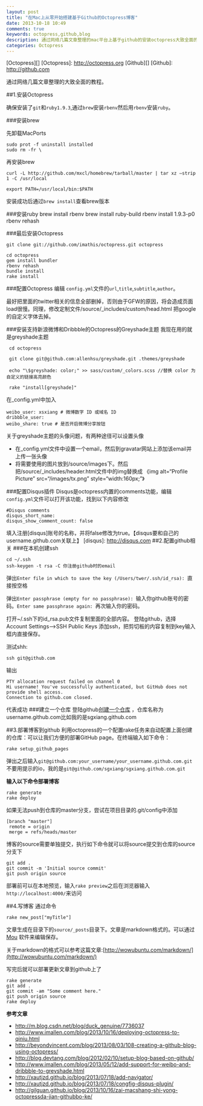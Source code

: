 ```yaml
---
layout: post
title: "在Mac上从零开始搭建基于Github的Octopress博客"
date: 2013-10-18 10:49
comments: true
keywords: octopress,github,blog
description: 通过网络几篇文章整理的mac平台上基于github的安装octopress大致全面的教程。
categories: Octopress
---
```

[Octopress][]
[Octopress]: http://octopress.org
[Github][]
[Github]: http://github.com
<br>

通过网络几篇文章整理的大致全面的教程。

##1.安装Octopress

确保安装了`git`和`ruby1.9.3`,通过`brew`安装`rbenv`然后用`rbenv`安装`ruby`。

###安装brew

先卸载MacPorts

    sudo prot -f uninstall installed
    sudo rm -fr \

再安装brew

    curl -L http://github.com/mxcl/homebrew/tarball/master | tar xz –strip 1 -C /usr/local
    
    export PATH=/usr/local/bin:$PATH

安装成功后通过`brew install`查看brew版本

<!--more-->

###安装ruby
    brew install rbenv
    brew install ruby-build
    rbenv install 1.9.3-p0
    rbenv rehash

###最后安装Octopress

    git clone git://github.com/imathis/octopress.git octopress
    
    cd octopress
    gem install bundler
    rbenv rehash
    bundle install
    rake install

###配置Octopress
编辑 `config.yml`文件的`url`,`title`,`subtitle`,`author`。

最好把里面的twitter相关的信息全部删掉，否则由于GFW的原因，将会造成页面load很慢。同理，修改定制文件/source/_includes/custom/head.html 把google的自定义字体去掉。

###安装支持新浪微博和Dribbble的Octopress的Greyshade主题
我现在用的就是greyshade主题

     cd octopress
     
     git clone git@github.com:allenhsu/greyshade.git .themes/greyshade
     
     echo "\$greyshade: color;" >> sass/custom/_colors.scss //替换 color 为自定义的链接高亮颜色
     
     rake "install[greyshade]"
在_config.yml中加入

    weibo_user: xsxiang # 微博数字 ID 或域名 ID
    dribbble_user: 
    weibo_share: true # 是否开启微博分享按钮

关于greyshade主题的头像问题，有两种途径可以设置头像

* 在_config.yml文件中设置一个email，然后到gravatar网站上添加该email并上传一张头像
* 将需要使用的图片放到/source/images下。然后把/source/_includes/header.html文件中的img替换成 《img alt=“Profile Picture” src=“/images/tx.png” style=“width:160px;”》
    
###配置Disqus插件
Disqus是octopress内置的comments功能，编辑`config.yml`文件可以打开该功能，找到以下内容修改
    
    #Disqus comments
    disqus_short_name: 
    disqus_show_comment_count: false

填入注册[disqus]账号的名称，并将false修改为true。【disqus要和自己的username.github.com关联上】
[disqus]: http://disqus.com
##2.配置github相关
###在本机创建ssh

    cd ~/.ssh
    ssh-keygen -t rsa -C 你注册github时的email
弹出`Enter file in which to save the key (/Users/twer/.ssh/id_rsa): `直接按空格

弹出`Enter passphrase (empty for no passphrase): `输入你github账号的密码。`Enter same passphrase again: `再次输入你的密码。

打开~/.ssh下的id_rsa.pub文件复制里面的全部内容。
登陆github，选择Account Settings-->SSH Public Keys 添加ssh，把剪切板的内容复制到key输入框内直接保存。

测试shh:

    ssh git@github.com
输出

    PTY allocation request failed on channel 0
    Hi username! You've successfully authenticated, but GitHub does not provide shell access.
    Connection to github.com closed.
代表成功
###建立一个仓库
登陆github[创建一个仓库](https://github.com/new) ，仓库名称为username.github.com比如我的是sgxiang.github.com

##3.部署博客到github
利用octopress的一个配置rake任务来自动配置上面创建的仓库：可以让我们方便的部署GitHub page。在终端输入如下命令：

    rake setup_github_pages
    
弹出之后输入`git@github.com:your_username/your_username.github.com.git`不要用提示的io，我的是`git@github.com/sgxiang/sgxiang.github.com.git`


**输入以下命令部署博客**

    rake generate
    rake deploy
    
如果无法push到仓库的master分支，尝试在项目目录的.git/config中添加

    [branch "master"]
     remote = origin
     merge = refs/heads/master

博客的source需要单独提交，执行如下命令就可以将source提交到仓库的source分支下

    git add .
    git commit -m 'Initial source commit'
    git push origin source

部署前可以在本地预览，输入`rake preview`之后在浏览器输入`http://localhost:4000/`来访问
    
    
##4.写博客
通过命令
    
    rake new_post["myTitle"]
文章生成在目录下的`source/_posts`目录下。文章是markdown格式的。可以通过 [Mou](http://mouapp.com) 软件来编辑保存。

关于markdown的格式可以参考这篇文章:[http://wowubuntu.com/markdown/](http://wowubuntu.com/markdown/)

写完后就可以部署更新文章到github上了

    rake generate
    git add .
    git commit -am "Some comment here." 
    git push origin source
    rake deploy
    


**参考文章**

* <http://m.blog.csdn.net/blog/duck_genuine/7736037>
* <http://www.imallen.com/blog/2013/10/16/deploying-octopress-to-qiniu.html>
* <http://beyondvincent.com/blog/2013/08/03/108-creating-a-github-blog-using-octopress/>
* <http://blog.devtang.com/blog/2012/02/10/setup-blog-based-on-github/>
* <http://www.imallen.com/blog/2013/05/12/add-support-for-weibo-and-dribbble-to-greyshade.html>
* <http://xautjzd.github.io/blog/2013/07/18/add-navigator/>
* <http://xautjzd.github.io/blog/2013/07/18/congfig-disqus-plugin/>
* <http://gilguan.github.io/blog/2013/10/16/zai-macshang-shi-yong-octopressda-jian-githubbo-ke/>